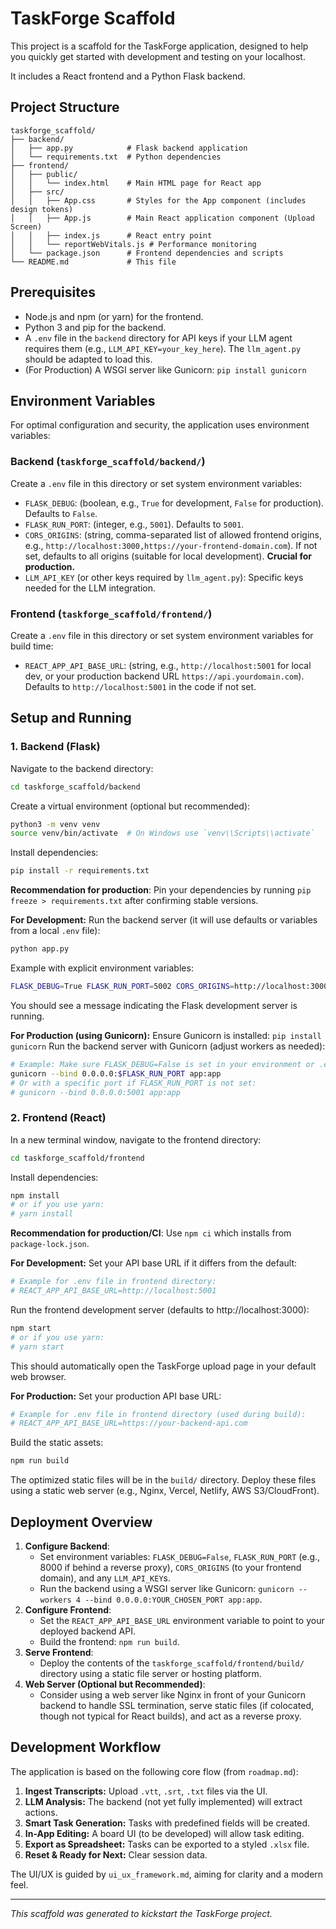 # TaskForge Scaffold

This project is a scaffold for the TaskForge application, designed to help you quickly get started with development and testing on your localhost.

It includes a React frontend and a Python Flask backend.

## Project Structure

```
taskforge_scaffold/
├── backend/
│   ├── app.py            # Flask backend application
│   └── requirements.txt  # Python dependencies
├── frontend/
│   ├── public/
│   │   └── index.html    # Main HTML page for React app
│   ├── src/
│   │   ├── App.css       # Styles for the App component (includes design tokens)
│   │   ├── App.js        # Main React application component (Upload Screen)
│   │   ├── index.js      # React entry point
│   │   └── reportWebVitals.js # Performance monitoring
│   └── package.json      # Frontend dependencies and scripts
└── README.md             # This file
```

## Prerequisites

- Node.js and npm (or yarn) for the frontend.
- Python 3 and pip for the backend.
- A `.env` file in the `backend` directory for API keys if your LLM agent requires them (e.g., `LLM_API_KEY=your_key_here`). The `llm_agent.py` should be adapted to load this.
- (For Production) A WSGI server like Gunicorn: `pip install gunicorn`

## Environment Variables

For optimal configuration and security, the application uses environment variables:

### Backend (`taskforge_scaffold/backend/`)
Create a `.env` file in this directory or set system environment variables:
- `FLASK_DEBUG`: (boolean, e.g., `True` for development, `False` for production). Defaults to `False`.
- `FLASK_RUN_PORT`: (integer, e.g., `5001`). Defaults to `5001`.
- `CORS_ORIGINS`: (string, comma-separated list of allowed frontend origins, e.g., `http://localhost:3000,https://your-frontend-domain.com`). If not set, defaults to all origins (suitable for local development). **Crucial for production.**
- `LLM_API_KEY` (or other keys required by `llm_agent.py`): Specific keys needed for the LLM integration.

### Frontend (`taskforge_scaffold/frontend/`)
Create a `.env` file in this directory or set system environment variables for build time:
- `REACT_APP_API_BASE_URL`: (string, e.g., `http://localhost:5001` for local dev, or your production backend URL `https://api.yourdomain.com`). Defaults to `http://localhost:5001` in the code if not set.

## Setup and Running

### 1. Backend (Flask)

Navigate to the backend directory:
```bash
cd taskforge_scaffold/backend
```

Create a virtual environment (optional but recommended):
```bash
python3 -m venv venv
source venv/bin/activate  # On Windows use `venv\\Scripts\\activate`
```

Install dependencies:
```bash
pip install -r requirements.txt
```
**Recommendation for production**: Pin your dependencies by running `pip freeze > requirements.txt` after confirming stable versions.

**For Development:**
Run the backend server (it will use defaults or variables from a local `.env` file):
```bash
python app.py
```
Example with explicit environment variables:
```bash
FLASK_DEBUG=True FLASK_RUN_PORT=5002 CORS_ORIGINS=http://localhost:3000 python app.py
```
You should see a message indicating the Flask development server is running.

**For Production (using Gunicorn):**
Ensure Gunicorn is installed: `pip install gunicorn`
Run the backend server with Gunicorn (adjust workers as needed):
```bash
# Example: Make sure FLASK_DEBUG=False is set in your environment or .env
gunicorn --bind 0.0.0.0:$FLASK_RUN_PORT app:app
# Or with a specific port if FLASK_RUN_PORT is not set:
# gunicorn --bind 0.0.0.0:5001 app:app
```

### 2. Frontend (React)

In a new terminal window, navigate to the frontend directory:
```bash
cd taskforge_scaffold/frontend
```

Install dependencies:
```bash
npm install
# or if you use yarn:
# yarn install
```
**Recommendation for production/CI**: Use `npm ci` which installs from `package-lock.json`.


**For Development:**
Set your API base URL if it differs from the default:
```bash
# Example for .env file in frontend directory:
# REACT_APP_API_BASE_URL=http://localhost:5001
```
Run the frontend development server (defaults to http://localhost:3000):
```bash
npm start
# or if you use yarn:
# yarn start
```
This should automatically open the TaskForge upload page in your default web browser.

**For Production:**
Set your production API base URL:
```bash
# Example for .env file in frontend directory (used during build):
# REACT_APP_API_BASE_URL=https://your-backend-api.com
```
Build the static assets:
```bash
npm run build
```
The optimized static files will be in the `build/` directory. Deploy these files using a static web server (e.g., Nginx, Vercel, Netlify, AWS S3/CloudFront).

## Deployment Overview

1.  **Configure Backend**:
    *   Set environment variables: `FLASK_DEBUG=False`, `FLASK_RUN_PORT` (e.g., 8000 if behind a reverse proxy), `CORS_ORIGINS` (to your frontend domain), and any `LLM_API_KEY`s.
    *   Run the backend using a WSGI server like Gunicorn: `gunicorn --workers 4 --bind 0.0.0.0:YOUR_CHOSEN_PORT app:app`.
2.  **Configure Frontend**:
    *   Set the `REACT_APP_API_BASE_URL` environment variable to point to your deployed backend API.
    *   Build the frontend: `npm run build`.
3.  **Serve Frontend**:
    *   Deploy the contents of the `taskforge_scaffold/frontend/build/` directory using a static file server or hosting platform.
4.  **Web Server (Optional but Recommended)**:
    *   Consider using a web server like Nginx in front of your Gunicorn backend to handle SSL termination, serve static files (if colocated, though not typical for React builds), and act as a reverse proxy.

## Development Workflow

The application is based on the following core flow (from `roadmap.md`):

1.  **Ingest Transcripts:** Upload `.vtt`, `.srt`, `.txt` files via the UI.
2.  **LLM Analysis:** The backend (not yet fully implemented) will extract actions.
3.  **Smart Task Generation:** Tasks with predefined fields will be created.
4.  **In-App Editing:** A board UI (to be developed) will allow task editing.
5.  **Export as Spreadsheet:** Tasks can be exported to a styled `.xlsx` file.
6.  **Reset & Ready for Next:** Clear session data.

The UI/UX is guided by `ui_ux_framework.md`, aiming for clarity and a modern feel.

---
_This scaffold was generated to kickstart the TaskForge project._
